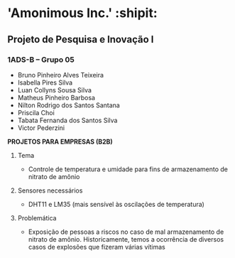 # 'Amonimous Inc.' :shipit:

## Projeto de Pesquisa e Inovação I

### 1ADS-B – Grupo 05

- Bruno Pinheiro Alves Teixeira
- Isabella Pires Silva	
- Luan Collyns Sousa Silva	
- Matheus Pinheiro Barbosa
- Nilton Rodrigo dos Santos Santana	
- Priscila Choi
- Tabata Fernanda dos Santos Silva	
- Victor Pederzini	
 
**PROJETOS PARA EMPRESAS (B2B)**

1. Tema
   - Controle de temperatura e umidade para fins de armazenamento de nitrato de amônio

2. Sensores necessários
   - DHT11 e LM35 (mais sensível às oscilações de temperatura)

3. Problemática
   - Exposição de pessoas a riscos no caso de mal armazenamento de nitrato de amônio. Historicamente, temos a ocorrência de diversos casos de explosões que fizeram várias vítimas
